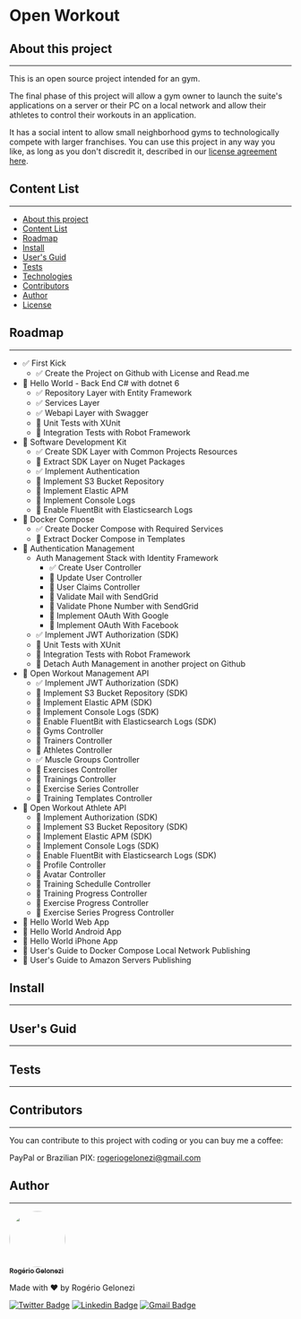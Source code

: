 # Open Workout

## About this project
---
This is an open source project intended for an gym.

The final phase of this project will allow a gym owner to launch the suite's applications on a server or their PC on a local network and allow their athletes to control their workouts in an application.

It has a social intent to allow small neighborhood gyms to technologically compete with larger franchises. You can use this project in any way you like, as long as you don't discredit it, described in our [license agreement here](LICENSE).

## Content List
---
* [About this project](#about-this-project)
* [Content List](#content-list)
* [Roadmap](#Roadmap)
* [Install](#instalacao)
* [User's Guid](#users-guid)
* [Tests](#tests)
* [Technologies](#technologies)
* [Contributors](#contributors)
* [Author](#author)
* [License](LICENSE)

## Roadmap
---
  * :white_check_mark: First Kick
    * :white_check_mark: Create the Project on Github with License and Read.me
  * :black_square_button: Hello World - Back End C# with dotnet 6
    * :white_check_mark: Repository Layer with Entity Framework
    * :white_check_mark: Services Layer
    * :white_check_mark: Webapi Layer with Swagger
    * :white_square_button: Unit Tests with XUnit
    * :white_square_button: Integration Tests with Robot Framework
  * :black_square_button: Software Development Kit
    * :white_check_mark: Create SDK Layer with Common Projects Resources
    * :white_square_button: Extract SDK Layer on Nuget Packages
    * :white_check_mark: Implement Authentication
    * :white_square_button: Implement S3 Bucket Repository
    * :white_square_button: Implement Elastic APM
    * :white_square_button: Implement Console Logs
    * :white_square_button: Enable FluentBit with Elasticsearch Logs
  * :black_square_button: Docker Compose
    * :white_check_mark: Create Docker Compose with Required Services
    * :white_square_button: Extract Docker Compose in Templates
  * :black_square_button: Authentication Management
    * Auth Management Stack with Identity Framework
      * :white_check_mark: Create User Controller
      * :white_square_button: Update User Controller
      * :white_square_button: User Claims Controller
      * :white_square_button: Validate Mail with SendGrid
      * :white_square_button: Validate Phone Number with SendGrid
      * :white_square_button: Implement OAuth With Google
      * :white_square_button: Implement OAuth With Facebook
    * :white_check_mark: Implement JWT Authorization (SDK)
    * :white_square_button: Unit Tests with XUnit
    * :white_square_button: Integration Tests with Robot Framework
    * :white_square_button: Detach Auth Management in another project on Github
  * :black_square_button: Open Workout Management API
    * :white_check_mark: Implement JWT Authorization (SDK)
    * :white_square_button: Implement S3 Bucket Repository (SDK)
    * :white_square_button: Implement Elastic APM (SDK)
    * :white_square_button: Implement Console Logs (SDK)
    * :white_square_button: Enable FluentBit with Elasticsearch Logs (SDK)
    * :white_square_button: Gyms Controller
    * :white_square_button: Trainers Controller
    * :white_square_button: Athletes Controller
    * :white_check_mark: Muscle Groups Controller
    * :white_square_button: Exercises Controller
    * :white_square_button: Trainings Controller
    * :white_square_button: Exercise Series Controller
    * :white_square_button: Training Templates Controller
  * :white_square_button: Open Workout Athlete API
    * :white_square_button: Implement Authorization (SDK)
    * :white_square_button: Implement S3 Bucket Repository (SDK)
    * :white_square_button: Implement Elastic APM (SDK)
    * :white_square_button: Implement Console Logs (SDK)
    * :white_square_button: Enable FluentBit with Elasticsearch Logs (SDK)
    * :white_square_button: Profile Controller
    * :white_square_button: Avatar Controller
    * :white_square_button: Training Schedulle Controller
    * :white_square_button: Training Progress Controller
    * :white_square_button: Exercise Progress Controller
    * :white_square_button: Exercise Series Progress Controller
  * :white_square_button: Hello World Web App
  * :white_square_button: Hello World Android App
  * :white_square_button: Hello World iPhone App
  * :white_square_button: User's Guide to Docker Compose Local Network Publishing
  * :white_square_button: User's Guide to Amazon Servers Publishing   

## Install
---

## User's Guid
---

## Tests
---

## Contributors
---
You can contribute to this project with coding or you can buy me a coffee:

PayPal or Brazilian PIX: rogeriogelonezi@gmail.com

## Author
---
<a href="https://github.com/rogerio-gelonezi">
 <img style="border-radius: 50%;" src="https://avatars.githubusercontent.com/u/16666966?v=4" width="100px;" alt=""/>
 <br />
 <sub><b>Rogério Gelonezi</b></sub></a>

Made with ❤️ by Rogério Gelonezi

[![Twitter Badge](https://img.shields.io/badge/-@Roger-1ca0f1?style=flat-square&labelColor=1ca0f1&logo=twitter&logoColor=white&link=https://twitter.com/Roger_euMesmo)](https://twitter.com/Roger_euMesmo) [![Linkedin Badge](https://img.shields.io/badge/-Rogério-blue?style=flat-square&logo=Linkedin&logoColor=white&link=https://www.linkedin.com/in/rogeriogelonezi/)](https://www.linkedin.com/in/rogeriogelonezi/) 
[![Gmail Badge](https://img.shields.io/badge/-rogeriogelonezi@gmail.com-c14438?style=flat-square&logo=Gmail&logoColor=white&link=mailto:rogeriogelonezi@gmail.com)](mailto:rogeriogelonezi@gmail.com)